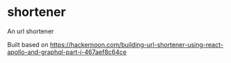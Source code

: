 # shortener

An url shortener

Built based on https://hackernoon.com/building-url-shortener-using-react-apollo-and-graphql-part-i-467aef8c64ce
